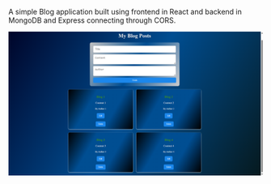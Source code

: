 A simple Blog application built using frontend in React and backend in MongoDB and Express connecting through CORS.


![image alt](https://github.com/Deebi973/Blog----Mini--project/blob/main/Blog%20mini%20project.png?raw=true)
